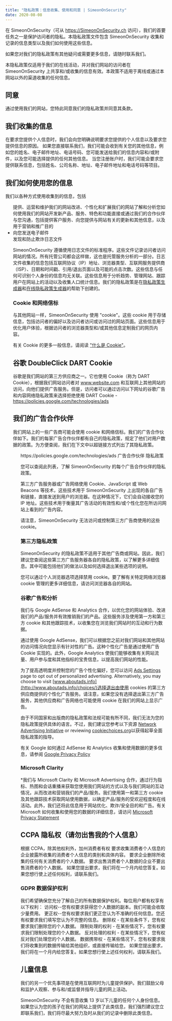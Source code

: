 ```yaml
---
title: "隐私政策：信息收集、使用和同意 | SimeonOnSecurity"
date: 2020-08-08
---
```


在 SimeonOnSecurity（可从 https://SimeonOnSecurity.ch 访问），我们的首要任务之一是保护访问者的隐私。本隐私政策文件包含 SimeonOnSecurity 收集和记录的信息类型以及我们如何使用这些信息。

如果您对我们的隐私政策有其他疑问或需要更多信息，请随时联系我们。

本隐私政策仅适用于我们的在线活动，并对我们网站的访问者在 SimeonOnSecurity 上共享和/或收集的信息有效。本政策不适用于离线或通过本网站以外的渠道收集的任何信息。

## 同意

通过使用我们的网站，您特此同意我们的隐私政策并同意其条款。

## 我们收集的信息

在要求您提供个人信息时，我们会向您明确说明要求您提供的个人信息以及要求您提供信息的原因。
如果您直接联系我们，我们可能会收到有关您的其他信息，例如您的姓名、电子邮件地址、电话号码、您可能发送给我们的信息内容和/或附件，以及您可能选择提供的任何其他信息。
当您注册账户时，我们可能会要求您提供联系信息，包括姓名、公司名称、地址、电子邮件地址和电话号码等项目。

## 我们如何使用您的信息

我们以各种方式使用收集到的信息，包括

<ul
<li>提供、运营和维护我们的网站</li
<li>改进、个性化和扩展我们的网站</li
<li>了解和分析您如何使用我们的网站</li
<li>开发新产品、服务、特色和功能</li
<li>直接或通过我们的合作伙伴与您沟通，包括提供客户服务、向您提供与网站有关的更新和其他信息，以及用于营销和推广目的</li> <li
<li>向您发送电子邮件</li
<li>发现和防止欺诈</li
</ul

## 日志文件

SimeonOnSecurity 遵循使用日志文件的标准程序。这些文件记录访问者访问网站的情况。所有托管公司都会这样做，这也是托管服务分析的一部分。日志文件收集的信息包括互联网协议（IP）地址、浏览器类型、互联网服务提供商（ISP）、日期和时间戳、引用/退出页面以及可能的点击次数。这些信息与任何可识别个人身份的信息均无关联。这些信息用于分析趋势、管理网站、跟踪用户在网站上的活动以及收集人口统计信息。我们的隐私政策是在<a href="https://www.privacypolicygenerator.info">隐私政策生成器</a>和<a href="https://www.privacypolicyonline.com/privacy-policy-generator/">在线隐私政策生成器</a>的帮助下创建的。

### Cookie 和网络信标

与其他网站一样，SimeonOnSecurity 使用 "cookie"。这些 cookie 用于存储信息，包括访问者的偏好以及访问者访问或访问过的网站页面。这些信息用于优化用户体验，根据访问者的浏览器类型和/或其他信息定制我们的网页内容。

有关 Cookie 的更多一般信息，请阅读 <a href="https://www.cookieconsent.com/what-are-cookies/">"什么是 Cookie"</a>。

## 谷歌 DoubleClick DART Cookie

谷歌是我们网站的第三方供应商之一。它也使用 Cookie（称为 DART Cookie），根据我们网站访问者对 www.website.com 和互联网上其他网站的访问，向他们提供广告服务。但是，访问者可以通过访问以下网址的谷歌广告和内容网络隐私政策来选择拒绝使用 DART Cookie - <a href="https://policies.google.com/technologies/ads">https://policies.google.com/technologies/ads</a>

## 我们的广告合作伙伴

我们网站上的一些广告商可能会使用 cookie 和网络信标。我们的广告合作伙伴如下。我们的每家广告合作伙伴都有自己的隐私政策，规定了他们对用户数据的政策。为方便查阅，我们在下文中以超链接方式列出了其隐私政策。

<ul
    <li
        谷歌
        <a href="https://policies.google.com/technologies/ads">https://policies.google.com/technologies/ads</a>
    </li
</ul

## 广告合作伙伴 隐私政策

您可以查阅此列表，了解 SimeonOnSecurity 的每个广告合作伙伴的隐私政策。

第三方广告服务器或广告网络使用 Cookie、JavaScript 或 Web Beacons 等技术，这些技术用于 SimeonOnSecurity 上出现的各自广告和链接，直接发送到用户的浏览器。在这种情况下，它们会自动接收您的 IP 地址。这些技术用于衡量其广告活动的有效性和/或个性化您在所访问网站上看到的广告内容。

请注意，SimeonOnSecurity 无法访问或控制第三方广告商使用的这些 cookie。

### 第三方隐私政策

SimeonOnSecurity 的隐私政策不适用于其他广告商或网站。因此，我们建议您查阅这些第三方广告服务器各自的隐私政策，以了解更多详细信息。其中可能包括他们的做法以及如何选择退出某些选项的说明。

您可以通过个人浏览器选项选择禁用 cookie。要了解有关特定网络浏览器 cookie 管理的更多详细信息，请访问浏览器各自的网站。

### 谷歌广告和分析

我们与 Google AdSense 和 Analytics 合作，以优化您的网站体验、改进我们的产品/服务并有效推销我们的产品。这些服务涉及使用第一方和第三方 cookie 和其他跟踪技术，以收集您在浏览我们网站时的互动和行为数据。

通过使用 Google AdSense，我们可以根据您之前对我们网站和其他网站的访问情况向您显示有针对性的广告。这种个性化广告是通过使用广告 Cookie 实现的。此外，Google Analytics 使我们能够收集有关网站流量、用户参与度和其他指标的宝贵信息，以提高我们网站的性能。

为了提高透明度并控制您的广告个性化偏好，您可以访问 [Ads Settings](https://www.google.com/settings/ads) page to opt out of personalized advertising. Alternatively, you may choose to visit [www.aboutads.info](http://www.aboutads.info/choices/)选择退出由使用 cookies 的第三方供应商提供的个性化广告服务。请注意，如果您没有选择退出第三方广告服务，其他供应商和广告网络也可能使用 cookie 在我们的网站上显示广告。

由于不同国家和出版商的隐私政策和法规可能有所不同，我们无法为您的隐私政策提供具体的语言。不过，我们建议您参考以下资源 [Network Advertising Initiative](http://www.networkadvertising.org/) or reviewing [cookiechoices.org](http://cookiechoices.org/)以获得起草全面隐私政策的指导。

有关 Google 如何通过 AdSense 和 Analytics 收集和使用数据的更多信息，请参阅 [Google Privacy Policy](https://policies.google.com/privacy)

### Microsoft Clarity

*我们与 Microsoft Clarity 和 Microsoft Advertising 合作，通过行为指标、热图和会话重播来获取您使用我们网站的方式以及与我们网站的互动情况，从而改进和营销我们的产品/服务。我们使用第一和第三方 cookie 及其他跟踪技术获取网站使用数据，以确定产品/服务的受欢迎程度和在线活动。此外，我们还将此信息用于网站优化、欺诈/安全目的和广告。有关 Microsoft 如何收集和使用您的数据的详细信息，请访问 [Microsoft Privacy Statement](https://privacy.microsoft.com/privacystatement)

## CCPA 隐私权（请勿出售我的个人信息）

根据 CCPA，除其他权利外，加州消费者有权
要求收集消费者个人信息的企业披露所收集的消费者个人信息的类别和具体内容。
要求企业删除所收集的任何有关消费者的个人数据。
要求出售消费者个人数据的企业不要出售消费者的个人数据。
如果您提出要求，我们将在一个月内给您答复。如果您想行使上述任何权利，请联系我们。

### GDPR 数据保护权利

我们希望确保您充分了解自己的所有数据保护权利。每位用户都有权享有以下权利：
访问权--您有权要求获得您个人数据的副本。我们可能会收取少量费用。
更正权--您有权要求我们更正您认为不准确的任何信息。您还有权要求我们填写您认为不完整的信息。
删除权 - 在某些条件下，您有权要求我们删除您的个人数据。
限制处理的权利 - 在某些情况下，您有权要求我们限制处理您的个人数据。
反对处理的权利 - 在某些情况下，您有权反对我们处理您的个人数据。
数据携带权 - 在某些情况下，您有权要求我们将收集到的数据传输给其他组织，或直接传输给您。
如果您提出要求，我们将在一个月内给您答复。如果您想行使上述任何权利，请联系我们。

## 儿童信息

我们的另一个优先事项是在使用互联网时为儿童提供保护。我们鼓励父母和监护人观察、参与和/或监督并指导儿童的网上活动。

SimeonOnSecurity 不会有意收集 13 岁以下儿童的任何个人身份信息。 如果您认为您的孩子在我们的网站上提供了此类信息，我们强烈建议您立即联系我们，我们将尽最大努力及时从我们的记录中删除此类信息。